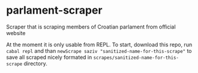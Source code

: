 # parlament-scraper
Scraper that is scraping members of Croatian parlament from official website

At the moment it is only usable from REPL. To start, download this repo, run `cabal repl` and than `newScrape saziv "sanitized-name-for-this-scrape"` to save all scraped nicely formated in `scrapes/sanitized-name-for-this-scrape` directory.